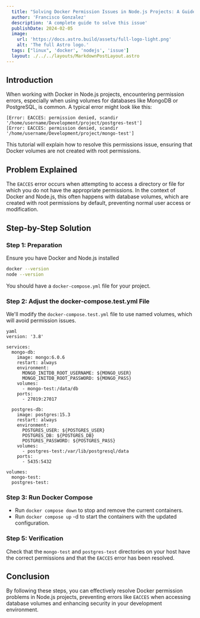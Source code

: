 ```yaml
---
  title: "Solving Docker Permission Issues in Node.js Projects: A Guide to Overcoming EACCES Errors in Volumes"
  author: 'Francisco Gonzalez'
  description: 'A complete guide to solve this issue'
  publishDate: 2024-02-05
  image:
    url: 'https://docs.astro.build/assets/full-logo-light.png'
    alt: 'The full Astro logo.'
  tags: ["linux", 'docker', 'nodejs', 'issue']
  layout: ./../../layouts/MarkdownPostLayout.astro
---
```


<!-- # Solving Docker Permission Issues in Node.js Projects: A Guide to Overcoming EACCES Errors in Volumes -->

## Introduction

When working with Docker in Node.js projects, encountering permission errors, especially when using volumes for databases like MongoDB or PostgreSQL, is common. A typical error might look like this:

```
[Error: EACCES: permission denied, scandir '/home/username/Development/project/postgres-test']
[Error: EACCES: permission denied, scandir '/home/username/Development/project/mongo-test']
```

This tutorial will explain how to resolve this permissions issue, ensuring that Docker volumes are not created with root permissions.

## Problem Explained

The `EACCES` error occurs when attempting to access a directory or file for which you do not have the appropriate permissions. In the context of Docker and Node.js, this often happens with database volumes, which are created with root permissions by default, preventing normal user access or modification.

## Step-by-Step Solution

### Step 1: Preparation

Ensure you have Docker and Node.js installed

```bash
docker --version
node --version
```

You should have a `docker-compose.yml` file for your project.

### Step 2: Adjust the docker-compose.test.yml File

We'll modify the `docker-compose.test.yml` file to use named volumes, which will avoid permission issues.

```
yaml
version: '3.8'

services:
  mongo-db:
    image: mongo:6.0.6
    restart: always
    environment:
      MONGO_INITDB_ROOT_USERNAME: ${MONGO_USER}
      MONGO_INITDB_ROOT_PASSWORD: ${MONGO_PASS}
    volumes:
      - mongo-test:/data/db
    ports:
      - 27019:27017

  postgres-db:
    image: postgres:15.3
    restart: always
    environment:
      POSTGRES_USER: ${POSTGRES_USER}
      POSTGRES_DB: ${POSTGRES_DB}
      POSTGRES_PASSWORD: ${POSTGRES_PASS}
    volumes:
      - postgres-test:/var/lib/postgresql/data
    ports:
      - 5435:5432

volumes:
  mongo-test:
  postgres-test:
```

### Step 3: Run Docker Compose

- Run `docker compose down` to stop and remove the current containers.
- Run `docker compose up` -d to start the containers with the updated configuration.

### Step 5: Verification
Check that the `mongo-test` and `postgres-test` directories on your host have the correct permissions and that the `EACCES` error has been resolved.

## Conclusion
By following these steps, you can effectively resolve Docker permission problems in Node.js projects, preventing errors like `EACCES` when accessing database volumes and enhancing security in your development environment.